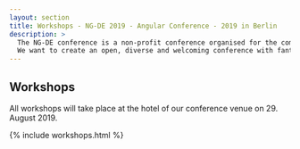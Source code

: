 ```yaml
---
layout: section
title: Workshops - NG-DE 2019 - Angular Conference - 2019 in Berlin 
description: >
  The NG-DE conference is a non-profit conference organised for the community, by the community.
  We want to create an open, diverse and welcoming conference with fantastic speakers and a warm and friendly environment. 
---
```


## Workshops

All workshops will take place at the hotel of our conference venue on 29. August 2019. 

{% include workshops.html %}